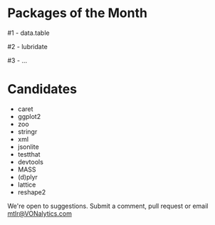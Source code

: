# Packages of the Month

\#1 - data.table

\#2 - lubridate

\#3 - ...


# Candidates

* caret
* ggplot2
* zoo
* stringr
* xml
* jsonlite
* testthat
* devtools
* MASS
* (d)plyr
* lattice
* reshape2

We're open to suggestions. Submit a comment, pull request or email mtlr@VONalytics.com
